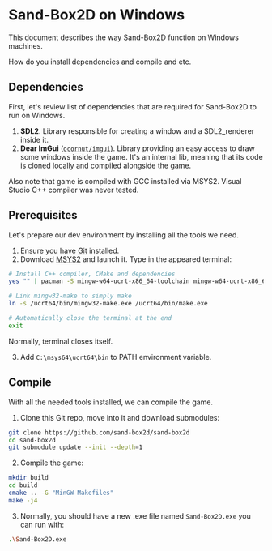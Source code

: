 # Sand-Box2D on Windows
This document describes the way Sand-Box2D function on Windows machines.

How do you install dependencies and compile and etc.

## Dependencies
First, let's review list of dependencies that are required for Sand-Box2D to run on Windows.

1. **SDL2**. Library responsible for creating a window and a SDL2_renderer inside it.
2. **Dear ImGui** ([`ocornut/imgui`](https://github.com/ocornut/imgui)).
Library providing an easy access to draw some windows inside the game.
It's an internal lib, meaning that its code is cloned locally and compiled alongside the game.

Also note that game is compiled with GCC installed via MSYS2.
Visual Studio C++ compiler was never tested.

## Prerequisites
Let's prepare our dev environment by installing all the tools we need.

1. Ensure you have [Git](https://www.git-scm.com/download/win) installed.
2. Download [MSYS2](https://www.msys2.org/) and launch it. Type in the appeared terminal:
```bash
# Install C++ compiler, CMake and dependencies
yes "" | pacman -S mingw-w64-ucrt-x86_64-toolchain mingw-w64-ucrt-x86_64-cmake mingw-w64-ucrt-x86_64-SDL2

# Link mingw32-make to simply make
ln -s /ucrt64/bin/mingw32-make.exe /ucrt64/bin/make.exe

# Automatically close the terminal at the end
exit
```
Normally, terminal closes itself.

3. Add `C:\msys64\ucrt64\bin` to PATH environment variable.

## Compile
With all the needed tools installed, we can compile the game.

1. Clone this Git repo, move into it and download submodules:
```bash
git clone https://github.com/sand-box2d/sand-box2d
cd sand-box2d
git submodule update --init --depth=1
```

2. Compile the game:
```bash
mkdir build
cd build
cmake .. -G "MinGW Makefiles"
make -j4
```

3. Normally, you should have a new .exe file named `Sand-Box2D.exe` you can run with:
```bash
.\Sand-Box2D.exe
```
